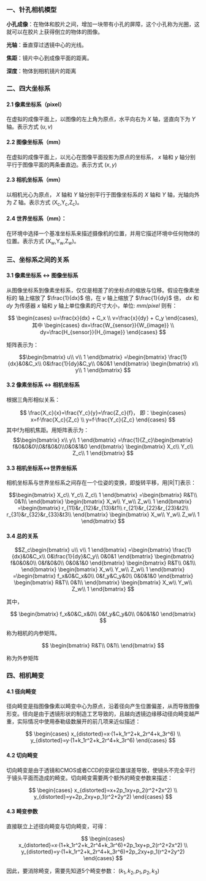 
### 一、针孔相机模型

**小孔成像**：在物体和胶片之间，增加一块带有小孔的屏障，这个小孔称为光圈，这就可以在胶片上获得倒立的物体的图像。

**光轴**：垂直穿过透镜中心的光线。

**焦距**：镜片中心到成像平面的距离。

**深度**：物体到相机镜片的距离

### 二、四大坐标系

#### 2.1 像素坐标系（pixel）
在虚拟的成像平面上，以图像的左上角为原点，水平向右为 $X$ 轴，竖直向下为 $Y$ 轴。表示方式 $(u,v)$

#### 2.2 图像坐标系（mm）
在虚拟的成像平面上，以光心在图像平面投影为原点的坐标系， $x$ 轴和 $y$ 轴分别平行于图像平面的两条垂直边。表示方式 $(x,y)$

#### 2.3 相机坐标系（mm）
以相机光心为原点， $X$ 轴和 $Y$ 轴分别平行于图像坐标系的 $X$ 轴和 $Y$ 轴，光轴向外为 $Z$ 轴。表示方式 (X<sub>c</sub>,Y<sub>c</sub>,Z<sub>c</sub>)。

#### 2.4 世界坐标系（mm）：
在环境中选择一个基准坐标系来描述摄像机的位置，并用它描述环境中任何物体的位置。表示方式 (X<sub>w</sub>,Y<sub>w</sub>,Z<sub>w</sub>)。

### 三、坐标系之间的关系
#### 3.1 像素坐标系 <-> 图像坐标系
从图像坐标系到像素坐标系，仅仅是相差了的坐标点的缩放与位移。假设在像素坐标的
轴上缩放了 $\frac{1}{dx}$ 倍，在 $v$ 轴上缩放了 $\frac{1}{dy}$ 倍， $dx$ 和 $dy$ 为传感器 $x$ 轴和 $y$ 轴上单位像素的尺寸大小，单位: $mm/pixel$  则有：

$$ \begin{cases}
    u=\frac{x}{dx} + C_x \\
    v=\frac{x}{dy} + C_y
\end{cases},
其中
\begin{cases}
    dx=\frac{W_{sensor}}{W_{image}} \\
    dy=\frac{H_{sensor}}{H_{image}} 
\end{cases} 
$$

矩阵表示为：

$$\begin{bmatrix}
    u\\
    v\\
    1
\end{bmatrix}
=\begin{bmatrix}
    \frac{1}{dx}&0&C_x\\
    0&\frac{1}{dy}&C_y\\
    0&0&1
\end{bmatrix}
\begin{bmatrix}
    x\\
    y\\
    1
\end{bmatrix}
$$

#### 3.2 像素坐标系 <-> 相机坐标系
根据三角形相似关系：

$$
\frac{X_c}{x}=\frac{Y_c}{y}=\frac{Z_c}{f}， 
即：\begin{cases}
    x=f·\frac{X_c}{Z_c} \\
    y=f·\frac{Y_c}{Z_c}
\end{cases}
$$
其中f为相机焦距。用矩阵表示为：
$$\begin{bmatrix}
    x\\
    y\\
    1
\end{bmatrix}
=\frac{1}{Z_c}\begin{bmatrix}
    f&0&0&0\\0&f&0&0\\0&0&1&0
\end{bmatrix}
\begin{bmatrix}
    X_c\\
    Y_c\\
    Z_c\\
    1
\end{bmatrix}
$$

#### 3.3 相机坐标系<->世界坐标系
相机坐标系与世界坐标系之间存在一个位姿的变换，即旋转平移，用[R|T]表示：

$$\begin{bmatrix}
    X_c\\
    Y_c\\
    Z_c\\
    1
\end{bmatrix}
=\begin{bmatrix}
    R&T\\
    0&1\\
\end{bmatrix}
\begin{bmatrix}
    X_w\\
    Y_w\\
    Z_w\\
    1
\end{bmatrix}
=\begin{bmatrix}
    r_{11}&r_{12}&r_{13}&t1\\
    r_{21}&r_{22}&r_{23}&t2\\
    r_{31}&r_{32}&r_{33}&t3\\
\end{bmatrix}
\begin{bmatrix}
    X_w\\
    Y_w\\
    Z_w\\
    1
\end{bmatrix}
$$

#### 3.4 总的关系

$$Z_c\begin{bmatrix}
    u\\
    v\\
    1
\end{bmatrix}
=\begin{bmatrix}
    \frac{1}{dx}&0&C_x\\
    0&\frac{1}{dy}&C_y\\
    0&0&1
\end{bmatrix}
\begin{bmatrix}
    f&0&0&0\\
    0&f&0&0\\
    0&0&1&0
\end{bmatrix}
\begin{bmatrix}
    R&T\\
    0&1\\
\end{bmatrix}
\begin{bmatrix}
    X_w\\
    Y_w\\
    Z_w\\
    1
\end{bmatrix}
=\begin{bmatrix}
    f_x&0&C_x&0\\
    0&f_y&C_y&0\\
    0&0&1&0
\end{bmatrix}
\begin{bmatrix}
    R&T\\
    0&1\\
\end{bmatrix}
\begin{bmatrix}
    X_w\\
    Y_w\\
    Z_w\\
    1
\end{bmatrix}
$$

其中， 

$$
\begin{bmatrix}
    f_x&0&C_x&0\\
    0&f_y&C_y&0\\
    0&0&1&0
\end{bmatrix}
$$ 

称为相机的内参矩阵。 

$$
\begin{bmatrix}
    R&T\\
    0&1\\
\end{bmatrix}
$$

 称为外参矩阵

### 四、相机畸变
#### 4.1 径向畸变
径向畸变是指图像像素以畸变中心为原点，沿着径向产生位置偏差，从而导致图像形变。径向是由于透镜形状的制造工艺导致的，且越向透镜边缘移动径向畸变越严重，实际情况中使用泰勒级数展开的前几项来近似描述：

$$
\begin{cases}
    x_{distorted}=x·(1+k_1r^2+k_2r^4+k_3r^6) \\
    y_{distorted}=y·(1+k_1r^2+k_2r^4+k_3r^6)
\end{cases}
$$

#### 4.2 切向畸变
切向畸变是由于透镜和CMOS或者CCD的安装位置误差导致，使镜头不完全平行于镜头平面而造成的畸变。切向畸变需要两个额外的畸变参数来描述：

$$
\begin{cases}
    x_{distorted}=x+2p_1xy+p_2(r^2+2x^2) \\
    y_{distorted}=y+2p_2xy+p_1(r^2+2y^2)
\end{cases}
$$

#### 4.3 畸变参数
直接联立上述径向畸变与切向畸变，可得：

$$
\begin{cases}
    x_{distorted}=x·(1+k_1r^2+k_2r^4+k_3r^6)+2p_1xy+p_2(r^2+2x^2) \\
    y_{distorted}=y·(1+k_1r^2+k_2r^4+k_3r^6)+2p_2xy+p_1(r^2+2y^2)
\end{cases}
$$

因此，要消除畸变，需要先知道5个畸变参数： $(k_1,k_2,p_1,p_2,k_3)$

